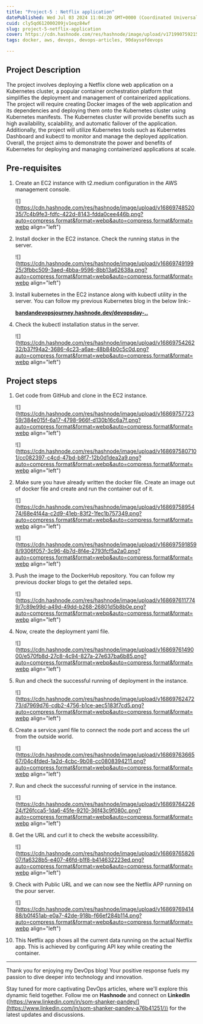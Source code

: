 ```yaml
---
title: "Project-5 : Netflix application"
datePublished: Wed Jul 03 2024 11:04:20 GMT+0000 (Coordinated Universal Time)
cuid: cly5qd612000209jv1eqz84wf
slug: project-5-netflix-application
cover: https://cdn.hashnode.com/res/hashnode/image/upload/v1719907592154/caf0b1d2-5f00-4088-a2b0-059c16bf2989.jpeg
tags: docker, aws, devops, devops-articles, 90daysofdevops

---
```


## Project Description

The project involves deploying a Netflix clone web application on a Kubernetes cluster, a popular container orchestration platform that simplifies the deployment and management of containerized applications. The project will require creating Docker images of the web application and its dependencies and deploying them onto the Kubernetes cluster using Kubernetes manifests. The Kubernetes cluster will provide benefits such as high availability, scalability, and automatic failover of the application. Additionally, the project will utilize Kubernetes tools such as Kubernetes Dashboard and kubectl to monitor and manage the deployed application. Overall, the project aims to demonstrate the power and benefits of Kubernetes for deploying and managing containerized applications at scale.

## Pre-requisites

1. Create an EC2 instance with t2.medium configuration in the AWS management console.
    
    ![](https://cdn.hashnode.com/res/hashnode/image/upload/v1686974852035/7c4b9fe3-fdfc-422d-8143-fdda0cee446b.png?auto=compress,format&format=webp&auto=compress,format&format=webp align="left")
    
2. Install docker in the EC2 instance. Check the running status in the server.
    
    ![](https://cdn.hashnode.com/res/hashnode/image/upload/v1686974919925/3fbbc509-3aed-4bba-9596-8bb13a62638a.png?auto=compress,format&format=webp&auto=compress,format&format=webp align="left")
    
3. Install kubernetes in the EC2 instance along with kubectl utility in the server. You can follow my previous Kubernetes blog in the below link:-
    
    [**bandandevopsjourney.hashnode.dev/devopsday-..**](https://bandandevopsjourney.hashnode.dev/devopsday-31-launching-your-first-kubernetes-cluster)
    
4. Check the kubectl installation status in the server.
    
    ![](https://cdn.hashnode.com/res/hashnode/image/upload/v1686975426232/b37f94a2-3686-4c23-a6ae-48b84b0c5c0d.png?auto=compress,format&format=webp&auto=compress,format&format=webp align="left")
    

## Project steps

1. Get code from GitHub and clone in the EC2 instance.
    
    ![](https://cdn.hashnode.com/res/hashnode/image/upload/v1686975772359/384e015f-6a17-4798-966f-d130b16c6a7f.png?auto=compress,format&format=webp&auto=compress,format&format=webp align="left")
    
    ![](https://cdn.hashnode.com/res/hashnode/image/upload/v1686975807101/cc082397-c4cd-47bd-b8f7-12b0d1dea2a9.png?auto=compress,format&format=webp&auto=compress,format&format=webp align="left")
    
2. Make sure you have already written the docker file. Create an image out of docker file and create and run the container out of it.
    
    ![](https://cdn.hashnode.com/res/hashnode/image/upload/v1686975895474/68e4f44a-c2d9-41eb-83f2-1fec1b757349.png?auto=compress,format&format=webp&auto=compress,format&format=webp align="left")
    
    ![](https://cdn.hashnode.com/res/hashnode/image/upload/v1686975918598/9306f057-3c96-4b7d-8f4e-2793fcf5a2a0.png?auto=compress,format&format=webp&auto=compress,format&format=webp align="left")
    
3. Push the image to the DockerHub repository. You can follow my previous docker blogs to get the detailed seps.
    
    ![](https://cdn.hashnode.com/res/hashnode/image/upload/v1686976117749/7c89e99d-a49d-49dd-b268-26801d5b8b0e.png?auto=compress,format&format=webp&auto=compress,format&format=webp align="left")
    
4. Now, create the deployment yaml file.
    
    ![](https://cdn.hashnode.com/res/hashnode/image/upload/v1686976149000/e570fb8d-27c8-4c94-827a-27e637ba6b85.png?auto=compress,format&format=webp&auto=compress,format&format=webp align="left")
    
5. Run and check the successful running of deployment in the instance.
    
    ![](https://cdn.hashnode.com/res/hashnode/image/upload/v1686976247273/d7969d76-cdb2-4756-b1ce-aec5183f7cd5.png?auto=compress,format&format=webp&auto=compress,format&format=webp align="left")
    
6. Create a service.yaml file to connect the node port and access the url from the outside world.
    
    ![](https://cdn.hashnode.com/res/hashnode/image/upload/v1686976366567/04c4fded-1a2d-4cbc-9b08-cc0808394211.png?auto=compress,format&format=webp&auto=compress,format&format=webp align="left")
    
7. Run and check the successful running of service in the instance.
    
    ![](https://cdn.hashnode.com/res/hashnode/image/upload/v1686976422624/f26fcca5-1da6-45fe-9210-36f43c9f080c.png?auto=compress,format&format=webp&auto=compress,format&format=webp align="left")
    
8. Get the URL and curl it to check the website accessibility.
    
    ![](https://cdn.hashnode.com/res/hashnode/image/upload/v1686976582607/fa6328b5-e407-46fd-b1f8-b414632223ed.png?auto=compress,format&format=webp&auto=compress,format&format=webp align="left")
    
9. Check with Public URL and we can now see the Netflix APP running on the pour server.
    
    ![](https://cdn.hashnode.com/res/hashnode/image/upload/v1686976941488/b0f451ab-e0a7-42de-918b-f66ef284b114.png?auto=compress,format&format=webp&auto=compress,format&format=webp align="left")
    
10. This Netflix app shows all the current data running on the actual Netflix app. This is achieved by configuring API key while creating the container.
    

---

Thank you for enjoying my DevOps blog! Your positive response fuels my passion to dive deeper into technology and innovation.

Stay tuned for more captivating DevOps articles, where we'll explore this dynamic field together. Follow me on **Hashnode** and connect on **LinkedIn** ([https://www.linkedin.com/in/som-shanker-pandey/](https://www.linkedin.com/in/som-shanker-pandey-a76b41251/)) for the latest updates and discussions.